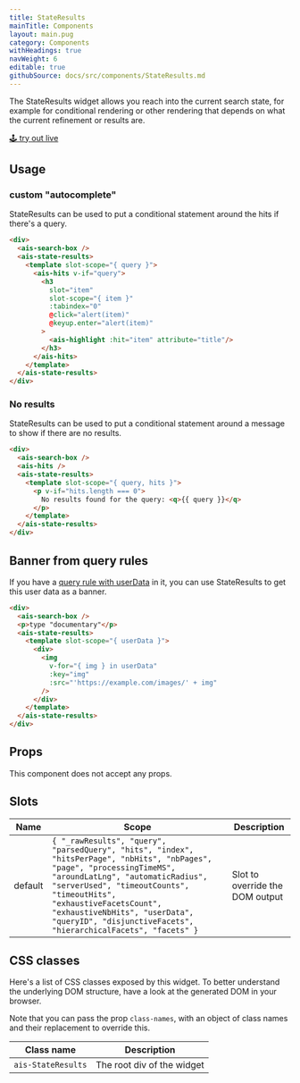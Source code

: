```yaml
---
title: StateResults
mainTitle: Components
layout: main.pug
category: Components
withHeadings: true
navWeight: 6
editable: true
githubSource: docs/src/components/StateResults.md
---
```


The StateResults widget allows you reach into the current search state, for example for conditional rendering or other rendering that depends on what the current refinement or results are.

<a class="btn btn-static-theme" href="stories/?selectedKind=ais-state-results">🕹 try out live</a>

## Usage

### custom "autocomplete"

StateResults can be used to put a conditional statement around the hits if there's a query.

```html
<div>
  <ais-search-box />
  <ais-state-results>
    <template slot-scope="{ query }">
      <ais-hits v-if="query">
        <h3
          slot="item"
          slot-scope="{ item }"
          :tabindex="0"
          @click="alert(item)"
          @keyup.enter="alert(item)"
        >
          <ais-highlight :hit="item" attribute="title"/>
        </h3>
      </ais-hits>
    </template>
  </ais-state-results>
</div>
```

### No results

StateResults can be used to put a conditional statement around a message to show if there are no results.

```html
<div>
  <ais-search-box />
  <ais-hits />
  <ais-state-results>
    <template slot-scope="{ query, hits }">
      <p v-if="hits.length === 0">
        No results found for the query: <q>{{ query }}</q>
      </p>
    </template>
  </ais-state-results>
</div>
```

## Banner from query rules

If you have a [query rule with userData](https://www.algolia.com/doc/guides/query-rules/query-rules-usage/#return-user-data) in it, you can use StateResults to get this user data as a banner.

```html
<div>
  <ais-search-box />
  <p>type "documentary"</p>
  <ais-state-results>
    <template slot-scope="{ userData }">
      <div>
        <img
          v-for="{ img } in userData"
          :key="img"
          :src="'https://example.com/images/' + img"
        />
      </div>
    </template>
  </ais-state-results>
</div>
```

## Props

This component does not accept any props.

## Slots

Name | Scope | Description
---|---|---
default | `{ "_rawResults", "query", "parsedQuery", "hits", "index", "hitsPerPage", "nbHits", "nbPages", "page", "processingTimeMS", "aroundLatLng", "automaticRadius", "serverUsed", "timeoutCounts", "timeoutHits", "exhaustiveFacetsCount", "exhaustiveNbHits", "userData", "queryID", "disjunctiveFacets", "hierarchicalFacets", "facets" }` | Slot to override the DOM output

## CSS classes

Here's a list of CSS classes exposed by this widget. To better understand the underlying DOM structure, have a look at the generated DOM in your browser.

Note that you can pass the prop `class-names`, with an object of class names and their replacement to override this.

Class name | Description
---|---
`ais-StateResults` | The root div of the widget
